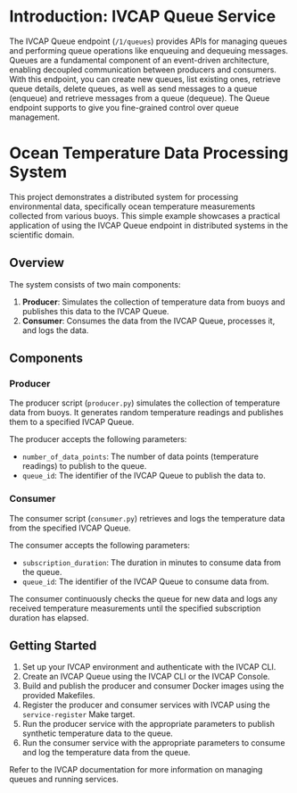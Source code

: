 # Introduction: IVCAP Queue Service
The IVCAP Queue endpoint (`/1/queues`) provides APIs for managing queues and performing queue operations like enqueuing and dequeuing messages. Queues are a fundamental component of an event-driven architecture, enabling decoupled communication between producers and consumers. With this endpoint, you can create new queues, list existing ones, retrieve queue details, delete queues, as well as send messages to a queue (enqueue) and retrieve messages from a queue (dequeue). The Queue endpoint supports to give you fine-grained control over queue management.

# Ocean Temperature Data Processing System

This project demonstrates a distributed system for processing environmental data, specifically ocean temperature measurements collected from various buoys. This simple example showcases a practical application of using the IVCAP Queue endpoint in distributed systems in the scientific domain.

## Overview

The system consists of two main components:

1. **Producer**: Simulates the collection of temperature data from buoys and publishes this data to the IVCAP Queue.
2. **Consumer**: Consumes the data from the IVCAP Queue, processes it, and logs the data.

## Components

### Producer

The producer script (`producer.py`) simulates the collection of temperature data from buoys. It generates random temperature readings and publishes them to a specified IVCAP Queue.

The producer accepts the following parameters:

- `number_of_data_points`: The number of data points (temperature readings) to publish to the queue.
- `queue_id`: The identifier of the IVCAP Queue to publish the data to.

### Consumer

The consumer script (`consumer.py`) retrieves and logs the temperature data from the specified IVCAP Queue.

The consumer accepts the following parameters:

- `subscription_duration`: The duration in minutes to consume data from the queue.
- `queue_id`: The identifier of the IVCAP Queue to consume data from.

The consumer continuously checks the queue for new data and logs any received temperature measurements until the specified subscription duration has elapsed.

## Getting Started

1. Set up your IVCAP environment and authenticate with the IVCAP CLI.
2. Create an IVCAP Queue using the IVCAP CLI or the IVCAP Console.
3. Build and publish the producer and consumer Docker images using the provided Makefiles.
4. Register the producer and consumer services with IVCAP using the `service-register` Make target.
5. Run the producer service with the appropriate parameters to publish synthetic temperature data to the queue.
6. Run the consumer service with the appropriate parameters to consume and log the temperature data from the queue.

Refer to the IVCAP documentation for more information on managing queues and running services.
